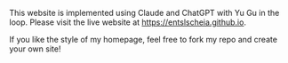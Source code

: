 This website is implemented using Claude and ChatGPT with Yu Gu in the loop.
Please visit the live website at https://entslscheia.github.io.

If you like the style of my homepage, feel free to fork my repo and create your own site!
